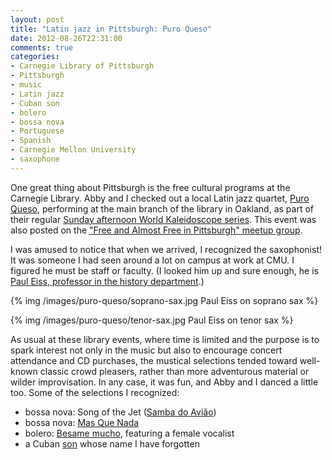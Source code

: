 ```yaml
---
layout: post
title: "Latin jazz in Pittsburgh: Puro Queso"
date: 2012-08-26T22:31:00
comments: true
categories: 
- Carnegie Library of Pittsburgh
- Pittsburgh
- music
- Latin jazz
- Cuban son
- bolero
- bossa nova
- Portuguese
- Spanish
- Carnegie Mellon University
- saxophone
---
```

One great thing about Pittsburgh is the free cultural programs at the Carnegie Library. Abby and I checked out a local Latin jazz quartet, [Puro Queso](http://puroquesojazz.com/), performing at the main branch of the library in Oakland, as part of their regular [Sunday afternoon World Kaleidoscope series](http://www.carnegielibrary.org/events/details.cfm?event_id=69113). This event was also posted on the ["Free and Almost Free in Pittsburgh" meetup group](http://www.meetup.com/pittsburgh-free/events/77709582/).

I was amused to notice that when we arrived, I recognized the saxophonist! It was someone I had seen around a lot on campus at work at CMU. I figured he must be staff or faculty. (I looked him up and sure enough, he is [Paul Eiss, professor in the history department](http://www.history.cmu.edu/faculty/eiss.html).)

{% img /images/puro-queso/soprano-sax.jpg Paul Eiss on soprano sax %}

{% img /images/puro-queso/tenor-sax.jpg Paul Eiss on tenor sax %}

As usual at these library events, where time is limited and the purpose is to spark interest not only in the music but also to encourage concert attendance and CD purchases, the mustical selections tended toward well-known classic crowd pleasers, rather than more adventurous material or wilder improvisation. In any case, it was fun, and Abby and I danced a little too. Some of the selections I recognized:

- bossa nova: Song of the Jet ([Samba do Avião](http://letras.mus.br/tom-jobim/49065/))
- bossa nova: [Mas Que Nada](http://en.wikipedia.org/wiki/Mas_que_Nada)
- bolero: [Besame mucho](http://en.wikipedia.org/wiki/B%C3%A9same_Mucho), featuring a female vocalist
- a Cuban [son](http://en.wikipedia.org/wiki/Son_%28music%29) whose name I have forgotten
